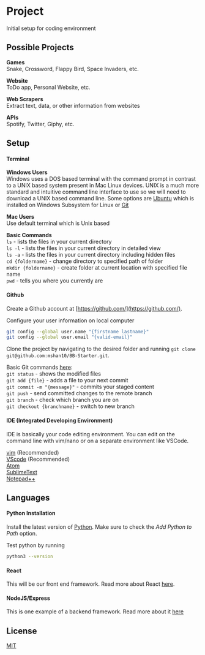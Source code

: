 # Project

Initial setup for coding environment

## Possible Projects
**Games**  
Snake, Crossword, Flappy Bird, Space Invaders, etc.

**Website**  
ToDo app, Personal Website, etc.

**Web Scrapers**  
Extract text, data, or other information from websites 

**APIs**  
Spotify, Twitter, Giphy, etc.


## Setup
#### Terminal 

**Windows Users**  
Windows uses a DOS based terminal with the command prompt in contrast to a UNIX based system present in Mac Linux devices. UNIX is a much more standard and intuitive command line interface to use so we will need to download a UNIX based command line. Some options are [Ubuntu](https://ubuntu.com/tutorials/ubuntu-on-windows#1-overview) which is installed on Windows Subsystem for Linux or [Git](https://git-scm.com/downloads)

**Mac Users**  
Use default terminal which is Unix based

**Basic Commands**  
`ls` - lists the files in your current directory  
`ls -l` - lists the files in your current directory in detailed view  
`ls -a` - lists the files in your current directory including hidden files  
`cd {foldername}` - change directory to specified path of folder  
`mkdir {foldername}` - create folder at current location with specified file name  
`pwd` - tells you where you currently are  


#### Github 
Create a Github account at [https://github.com/](https://github.com/). 

Configure your user information on local computer
```bash
git config --global user.name "{firstname lastname}"
git config --global user.email "{valid-email}"
```

Clone the project by navigating to the desired folder and running `git clone git@github.com:mshan10/BB-Starter.git`. 


Basic Git commands [here](https://education.github.com/git-cheat-sheet-education.pdf):  
`git status` - shows the modified files  
`git add {file}` - adds a file to your next commit  
`git commit -m "{message}"` - commits your staged content  
`git push` - send committed changes to the remote branch  
`git branch` - check which branch you are on  
`git checkout {branchname}` - switch to new branch  

#### IDE (Integrated Developing Environment)
IDE is basically your code editing environment. You can edit on the command line with vim/nano or on a separate environment like VSCode.  

[vim](https://www.vim.org/) (Recommended)  
[VScode](https://code.visualstudio.com/) (Recommended)  
[Atom](https://atom.io/)  
[SublimeText](https://www.sublimetext.com/)  
[Notepad++](https://notepad-plus-plus.org/downloads/)

## Languages
#### Python Installation

Install the latest version of [Python](https://www.python.org/downloads/). Make sure to check the *Add Python to Path* option.

Test python by running 
```bash
python3 --version
```

#### React
This will be our front end framework. Read more about React [here](https://reactjs.org/).

#### NodeJS/Express
This is one example of a backend framework. Read more about it [here](https://nodejs.org/en/)

## License
[MIT](https://choosealicense.com/licenses/mit/)